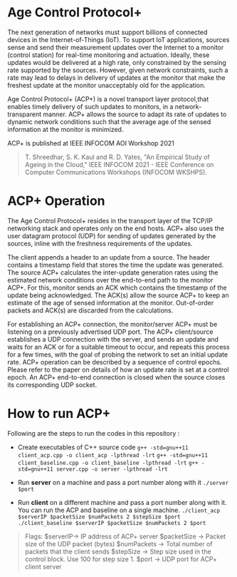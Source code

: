 # Age Control Protocol+

The next generation of networks must support billions of connected devices in the Internet-of-Things (IoT). To support IoT applications, sources sense and send their measurement updates over the Internet to a monitor (control station) for real-time monitoring and actuation. Ideally, these updates would be delivered at a high rate, only constrained by the sensing rate supported by the sources. However, given network constraints, such a rate may lead to delays in delivery of updates at the monitor that make the freshest update at the monitor unacceptably old for the application.

Age Control Protocol+ (ACP+) is a novel transport layer protocol,that enables timely delivery of such updates to monitors, in a network-transparent manner. ACP+ allows the source to adapt its rate of updates to dynamic network conditions such that the average age of the sensed information at the monitor is minimized.

ACP+ is published at IEEE INFOCOM AOI Workshop 2021

> T. Shreedhar, S. K. Kaul and R. D. Yates, "An Empirical Study of Ageing in the Cloud," IEEE INFOCOM 2021 - IEEE Conference on Computer Communications Workshops (INFOCOM WKSHPS).

# ACP+ Operation

The Age Control Protocol+ resides in the transport layer of the TCP/IP networking stack and operates only on the end hosts. ACP+ also uses the  user datagram protocol (UDP) for sending of updates generated by the sources, inline with the freshness requirements of the updates. 

The client appends a header to an update from a source. The header contains a timestamp field that stores the time the update was generated. The source ACP+ calculates the inter-update generation rates using the estimated network conditions over the end-to-end path to the monitor ACP+. For this, monitor sends an ACK which contains the timestamp of the update being acknowledged. The ACK(s) allow the source ACP+ to keep an estimate of the age of sensed information at the monitor. Out-of-order packets and ACK(s) are discarded from the calculations.

For establishing an ACP+ connection, the monitor/server ACP+ must be listening on a previously advertised UDP port. The ACP+ client/source establishes a UDP connection with the server, and sends an update and waits for an ACK or for a suitable timeout to occur, and repeats this process for a few times, with the goal of probing the network to set an initial update rate. ACP+ operation can be described by a sequence of control epochs. Please refer to the paper on details of how an update rate is set at a control epoch. An ACP+ end-to-end connection is closed when the source closes its corresponding UDP socket.

# How to run ACP+ 
Following are the steps to run the codes in this repository :

- Create executables of C++ source code
	``` g++ -std=gnu++11 client_acp.cpp -o client_acp -lpthread -lrt ```
	``` g++ -std=gnu++11 client_baseline.cpp -o client_baseline -lpthread -lrt ```
``` g++ -std=gnu++11 server.cpp -o server -lpthread -lrt ```

- Run **server** on a machine and pass a port number along with it
	``` ./server $port ```

 - Run **client** on a different machine and pass a port number along with it. You can run the ACP and baseline on a single machine. 
	``` ./client_acp $serverIP $packetSize $numPackets 2 $stepSize $port ```
	``` ./client_baseline $serverIP $packetSize $numPackets 2 $port ```

>Flags: 
>$serverIP&rarr; IP address of ACP+ server
>$packetSize &rarr;  Packet size of the UDP packet (bytes)
>$numPackets &rarr; Total number of packets that the client sends
>$stepSize &rarr; Step size used in the control block. Use 100 for step size 1. 
>$port &rarr; UDP port for ACP+ client server
